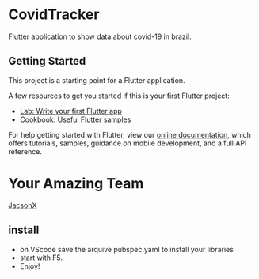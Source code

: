 # CovidTracker

Flutter application to show data about covid-19 in brazil.

## Getting Started

This project is a starting point for a Flutter application.

A few resources to get you started if this is your first Flutter project:

- [Lab: Write your first Flutter app](https://flutter.dev/docs/get-started/codelab)
- [Cookbook: Useful Flutter samples](https://flutter.dev/docs/cookbook)

For help getting started with Flutter, view our
[online documentation](https://flutter.dev/docs), which offers tutorials,
samples, guidance on mobile development, and a full API reference.

# Your Amazing Team
  [JacsonX](https://github.com/Jacsonx)

## install
 * on VScode save the arquive pubspec.yaml to install your libraries 
 * start with F5.
 * Enjoy!
